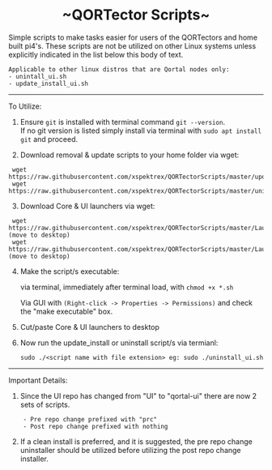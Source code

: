 
<h1 align="center">
~QORTector Scripts~
</h1>

<p>
Simple scripts to make tasks easier for users of the QORTectors and home built pi4's.  These scripts are
not be utilized on other Linux systems unless explicitly indicated in the list below this body of text.
</p>

```
Applicable to other linux distros that are Qortal nodes only:
- unintall_ui.sh
- update_install_ui.sh
```
---



To Utilize:

1. Ensure `git` is installed with terminal command `git --version`.  
If no git version is listed simply install via terminal with `sudo apt install git` and proceed.

2. Download removal & update scripts to your home folder via wget:

```
 wget https://raw.githubusercontent.com/xspektrex/QORTectorScripts/master/update_install_ui.sh
 wget https://raw.githubusercontent.com/xspektrex/QORTectorScripts/master/uninstall_ui.sh
```

3. Download Core & UI launchers via wget:

```
 wget https://raw.githubusercontent.com/xspektrex/QORTectorScripts/master/Launch_Core.sh (move to desktop)
 wget https://raw.githubusercontent.com/xspektrex/QORTectorScripts/master/Launch_UI.sh (move to desktop)
```

4. Make the script/s executable:

    via terminal, immediately after terminal load, with `chmod +x *.sh`

    Via GUI with `(Right-click -> Properties -> Permissions)` and check the "make executable" box.

5. Cut/paste Core & UI launchers to desktop

6. Now run the update_install or uninstall script/s via termianl:

    `sudo ./<script name with file extension> eg: sudo ./uninstall_ui.sh`

---
    
    
Important Details:

1. Since the UI repo has changed from "UI" to "qortal-ui" there are now 2 sets of scripts.

```
    - Pre repo change prefixed with "prc"
    - Post repo change prefixed with nothing
```
    
2.  If a clean install is preferred, and it is suggested, the pre repo change uninstaller should be utilized before utilizing the post repo change installer.

